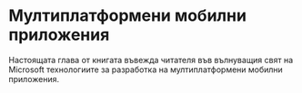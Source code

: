 # Mултиплатформени мобилни приложения

Настоящата глава от книгата въвежда читателя във вълнуващия свят на Microsoft технологиите за разработка на мултиплатформени мобилни приложения.
